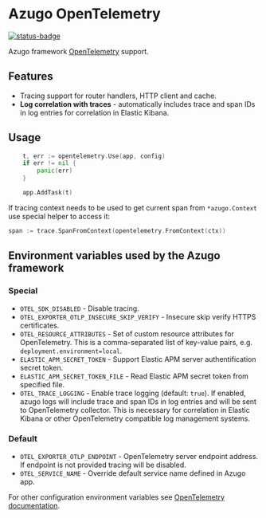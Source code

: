 # Azugo OpenTelemetry

[![status-badge](https://ci.azugo.io/api/badges/azugo/opentelemetry/status.svg)](https://ci.azugo.io/azugo/opentelemetry)

Azugo framework [OpenTelemetry](https://opentelemetry.io) support.

## Features

* Tracing support for router handlers, HTTP client and cache.
* **Log correlation with traces** - automatically includes trace and span IDs in log entries for correlation in Elastic Kibana.

## Usage

```go
	t, err := opentelemetry.Use(app, config)
	if err != nil {
		panic(err)
	}

	app.AddTask(t)
```

If tracing context needs to be used to get current span from `*azugo.Context` use special helper to access it:

```go
span := trace.SpanFromContext(opentelemetry.FromContext(ctx))
```

## Environment variables used by the Azugo framework

### Special

* `OTEL_SDK_DISABLED` - Disable tracing.
* `OTEL_EXPORTER_OTLP_INSECURE_SKIP_VERIFY` - Insecure skip verify HTTPS certificates.
* `OTEL_RESOURCE_ATTRIBUTES` - Set of custom resource attributes for OpenTelemetry. This is a comma-separated list of key-value pairs, e.g. `deployment.environment=local`.
* `ELASTIC_APM_SECRET_TOKEN` - Support Elastic APM server authentification secret token.
* `ELASTIC_APM_SECRET_TOKEN_FILE` - Read Elastic APM secret token from specified file.
* `OTEL_TRACE_LOGGING` - Enable trace logging (default: `true`). If enabled, azugo logs will include trace and span IDs in log entries and will be sent to OpenTelemetry collector. This is necessary for correlation in Elastic Kibana or other OpenTelemetry compatible log management systems.

### Default

* `OTEL_EXPORTER_OTLP_ENDPOINT` - OpenTelemetry server endpoint address. If endpoint is not provided tracing will be disabled.
* `OTEL_SERVICE_NAME` - Override default service name defined in Azugo app.

For other configuration environment variables see [OpenTelemetry documentation](https://opentelemetry.io/docs/languages/sdk-configuration/).
